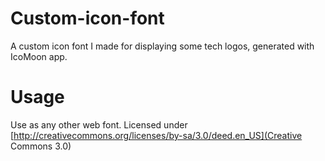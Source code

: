 Custom-icon-font
================

A custom icon font I made for displaying some tech logos, generated with IcoMoon app.

Usage
=====

Use as any other web font. Licensed under [http://creativecommons.org/licenses/by-sa/3.0/deed.en_US](Creative Commons 3.0)